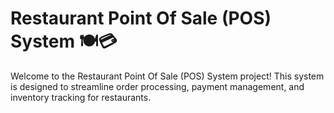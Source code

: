 # Restaurant Point Of Sale (POS) System 🍽️💳

Welcome to the Restaurant Point Of Sale (POS) System project! This system is designed to streamline order processing, payment management, and inventory tracking for restaurants.

